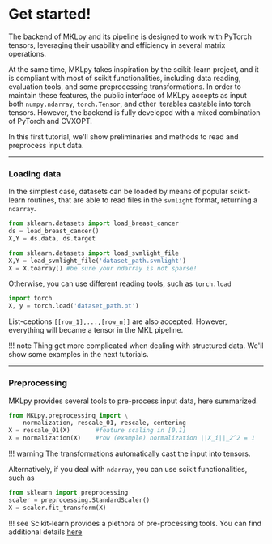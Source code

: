 # Get started!


The backend of MKLpy and its pipeline is designed to work with PyTorch tensors, leveraging their usability and efficiency in several matrix operations. 

At the same time, MKLpy takes inspiration by the scikit-learn project, and it is compliant with most of scikit functionalities, including data reading, evaluation tools, and some preprocessing transformations.
In order to maintain these features, the public interface of MKLpy accepts as input both `numpy.ndarray`, `torch.Tensor`, and other iterables castable into torch tensors. However, the backend is fully developed with a mixed combination of PyTorch and CVXOPT.

In this first tutorial, we'll show preliminaries and methods to read and preprocess input data.

- - -


### Loading data


In the simplest case, datasets can be loaded by means of popular scikit-learn routines, that are able to read files in the `svmlight` format, returning a `ndarray`.


```python 
from sklearn.datasets import load_breast_cancer
ds = load_breast_cancer()
X,Y = ds.data, ds.target

from sklearn.datasets import load_svmlight_file
X,Y = load_svmlight_file('dataset_path.svmlight')
X = X.toarray()	#be sure your ndarray is not sparse!
```

Otherwise, you can use different reading tools, such as `torch.load`

```python 
import torch
X, y = torch.load('dataset_path.pt')
```

List-ceptions `[[row_1],...,[row_n]]` are also accepted. However, everything will became a tensor in the MKL pipeline.


!!! note
	Thing get more complicated when dealing with structured data. We'll show some examples in the next tutorials.


- - -

### Preprocessing

MKLpy provides several tools to pre-process input data, here summarized.


```python
from MKLpy.preprocessing import \
	normalization, rescale_01, rescale, centering
X = rescale_01(X)		#feature scaling in [0,1]
X = normalization(X)	#row (example) normalization ||X_i||_2^2 = 1
```

!!! warning
	The  transformations automatically cast the input into tensors.

Alternatively, if you deal with `ndarray`, you can use scikit functionalities, such as

```python
from sklearn import preprocessing
scaler = preprocessing.StandardScaler()
X = scaler.fit_transform(X)
```



!!! see
	Scikit-learn provides a plethora of pre-processing tools. You can find additional details [here](https://scikit-learn.org/stable/modules/preprocessing.html)
